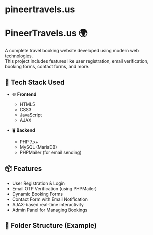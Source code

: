 # pineertravels.us
# PineerTravels.us 🌍

A complete travel booking website developed using modern web technologies.  
This project includes features like user registration, email verification, booking forms, contact forms, and more.

## 🔧 Tech Stack Used

- 🌐 **Frontend**
  - HTML5
  - CSS3
  - JavaScript
  - AJAX

- 🖥️ **Backend**
  - PHP 7.x+
  - MySQL (MariaDB)
  - PHPMailer (for email sending)

## 📦 Features

- User Registration & Login
- Email OTP Verification (using PHPMailer)
- Dynamic Booking Forms
- Contact Form with Email Notification
- AJAX-based real-time interactivity
- Admin Panel for Managing Bookings

## 📂 Folder Structure (Example)

